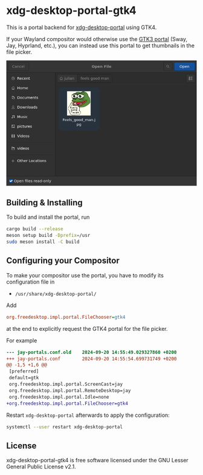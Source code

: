 # xdg-desktop-portal-gtk4

This is a portal backend for [xdg-desktop-portal][portal] using GTK4.

If your Wayland compositor would otherwise use the [GTK3 portal][gtk3] (Sway, Jay,
Hyprland, etc.), you can instead use this portal to get thumbnails in the file picker.

![screenshot.png](./static/screenshot.png)

[portal]: http://github.com/flatpak/xdg-desktop-portal
[gtk3]: http://github.com/flatpak/xdg-desktop-portal-gtk

## Building & Installing

To build and install the portal, run

```bash
cargo build --release
meson setup build -Dprefix=/usr
sudo meson install -C build
```

## Configuring your Compositor

To make your compositor use the portal, you have to modify its configuration file in

- `/usr/share/xdg-desktop-portal/`

Add

```ini
org.freedesktop.impl.portal.FileChooser=gtk4
```

at the end to explicitly request the GTK4 portal for the file picker.

For example

```diff
--- jay-portals.conf.old    2024-09-20 14:55:49.029327860 +0200
+++ jay-portals.conf        2024-09-20 14:55:54.699731749 +0200
@@ -1,5 +1,6 @@
 [preferred]
 default=gtk
 org.freedesktop.impl.portal.ScreenCast=jay
 org.freedesktop.impl.portal.RemoteDesktop=jay
 org.freedesktop.impl.portal.Idle=none
+org.freedesktop.impl.portal.FileChooser=gtk4
```

Restart `xdg-desktop-portal` afterwards to apply the configuration:

```bash
systemctl --user restart xdg-desktop-portal
```

## License

xdg-desktop-portal-gtk4 is free software licensed under the GNU Lesser General Public
License v2.1.
